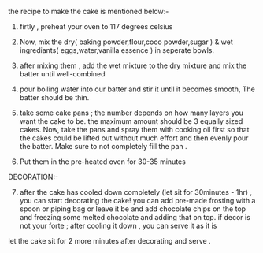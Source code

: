 the recipe to make the cake is mentioned below:-

1) firtly , preheat your oven to 117 degrees celsius

2) Now, mix the dry( baking powder,flour,coco powder,sugar ) & wet ingrediants( eggs,water,vanilla essence ) in seperate bowls. 

3) after mixing them , add the wet mixture to the dry mixture and mix the batter until well-combined

4) pour boiling water into our batter and stir it until it becomes smooth, The batter should be thin.

5) take some cake pans ; the number depends on how many layers you want the cake to be. the maximum amount should be 3 equally sized cakes. Now, take the pans and spray them with cooking oil first so that the cakes could be lifted out without much effort and then evenly pour the batter. Make sure to not completely fill the pan .

6) Put them in the pre-heated oven for 30-35 minutes 

DECORATION:-

7) after the cake has cooled down completely (let sit for 30minutes - 1hr) , you can start decorating the cake!
you can add pre-made frosting with a spoon or piping bag or leave it be and add chocolate chips on the top and freezing some melted chocolate and adding that on top. if decor is not your forte ; after cooling it down , you can serve it as it is

let the cake sit for 2 more minutes after decorating and serve .
